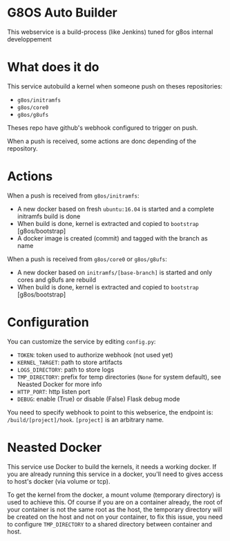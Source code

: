# G8OS Auto Builder
This webservice is a build-process (like Jenkins) tuned for g8os internal developpement

# What does it do
This service autobuild a kernel when someone push on theses repositories:
- `g8os/initramfs`
- `g8os/core0`
- `g8os/g8ufs`

Theses repo have github's webhook configured to trigger on push.

When a push is received, some actions are donc depending of the repository.

# Actions
When a push is received from `g8os/initramfs`:
- A new docker based on fresh `ubuntu:16.04` is started and a complete initramfs build is done
- When build is done, kernel is extracted and copied to `bootstrap` [g8os/bootstrap]
- A docker image is created (commit) and tagged with the branch as name

When a push is received from `g8os/core0` or `g8os/g8ufs`:
- A new docker based on `initramfs/[base-branch]` is started and only cores and g8ufs are rebuild
- When build is done, kernel is extracted and copied to `bootstrap` [g8os/bootstrap]

# Configuration
You can customize the service by editing `config.py`:
- `TOKEN`: token used to authorize webhook (not used yet)
- `KERNEL_TARGET`: path to store artifacts
- `LOGS_DIRECTORY`: path to store logs
- `TMP_DIRECTORY`: prefix for temp directories (`None` for system default), see Neasted Docker for more info
- `HTTP_PORT`: http listen port
- `DEBUG`: enable (True) or disable (False) Flask debug mode

You need to specify webhook to point to this webserice, the endpoint is: `/build/[project]/hook`. `[project]` is an arbitrary name.

# Neasted Docker
This service use Docker to build the kernels, it needs a working docker. If you are already running this
service in a docker, you'll need to gives access to host's docker (via volume or tcp).

To get the kernel from the docker, a mount volume (temporary directory) is used to achieve this. Of course
if you are on a container already, the root of your container is not the same root as the host, the temporary directory
will be created on the host and not on your container, to fix this issue, you need to configure `TMP_DIRECTORY` to a shared
directory between container and host.
